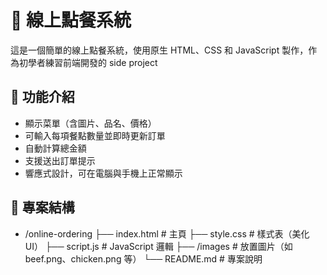 # 🍱 線上點餐系統

這是一個簡單的線上點餐系統，使用原生 HTML、CSS 和 JavaScript 製作，作為初學者練習前端開發的 side project

## 🔧 功能介紹

- 顯示菜單（含圖片、品名、價格）
- 可輸入每項餐點數量並即時更新訂單
- 自動計算總金額
- 支援送出訂單提示
- 響應式設計，可在電腦與手機上正常顯示

## 📁 專案結構

- /online-ordering
  ├── index.html # 主頁
  ├── style.css # 樣式表（美化 UI）
  ├── script.js # JavaScript 邏輯
  ├── /images # 放置圖片（如 beef.png、chicken.png 等）
  └── README.md # 專案說明

